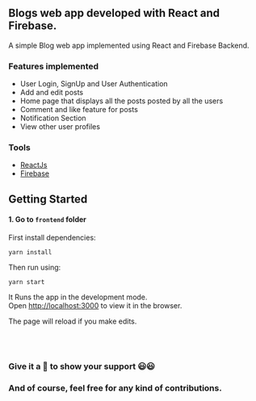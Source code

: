 ## Blogs web app developed with React and Firebase.

A simple Blog web app implemented using React and Firebase Backend.

### Features implemented

- User Login, SignUp and User Authentication
- Add and edit posts
- Home page that displays all the posts posted by all the users
- Comment and like feature for posts
- Notification Section
- View other user profiles

### Tools

- [ReactJs](https://reactjs.org)
- [Firebase](https://firebase.google.com)

## Getting Started

#### 1. Go to `frontend` folder

First install dependencies:

```
yarn install
```

Then run using:

```
yarn start
```

It Runs the app in the development mode.<br />
Open [http://localhost:3000](http://localhost:3000) to view it in the browser.

The page will reload if you make edits.<br />

<br/><br/>

### Give it a :star2: to show your support :smiley::smiley:

### And of course, feel free for any kind of contributions.
